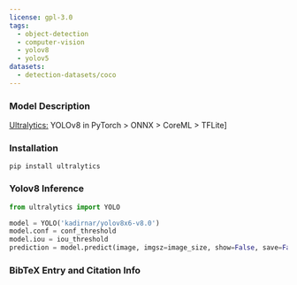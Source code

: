 ```yaml
---
license: gpl-3.0
tags:
  - object-detection
  - computer-vision
  - yolov8
  - yolov5
datasets:
  - detection-datasets/coco
---
```


### Model Description
[Ultralytics:](https://github.com/ultralytics/ultralytics/) YOLOv8 in PyTorch > ONNX > CoreML > TFLite]


### Installation
```
pip install ultralytics
```

### Yolov8 Inference
```python
from ultralytics import YOLO

model = YOLO('kadirnar/yolov8x6-v8.0')
model.conf = conf_threshold
model.iou = iou_threshold
prediction = model.predict(image, imgsz=image_size, show=False, save=False)
```

### BibTeX Entry and Citation Info
 ```

```
